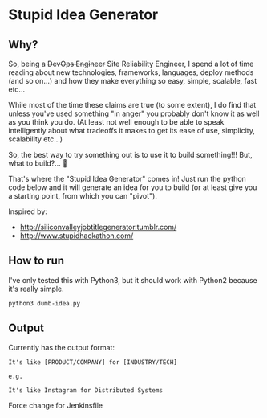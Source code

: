 # Stupid Idea Generator

## Why?

So, being a ~~DevOps Engineer~~ Site Reliability Engineer, I spend a lot of time reading about new technologies,
frameworks, languages, deploy methods (and so on...) and how they make everything so easy, simple, scalable, fast etc...

While most of the time these claims are true (to some extent), I do find that unless you've used something "in anger"
you probably don't know it as well as you think you do. (At least not well enough to be able to speak intelligently about what
tradeoffs it makes to get its ease of use, simplicity, scalability etc...)

So, the best way to try something out is to use it to build something!!! But, what to build?... 🤔

That's where the "Stupid Idea Generator" comes in! Just run the python code below and it will generate an idea for you
to build (or at least give you a starting point, from which you can "pivot").

Inspired by:

* http://siliconvalleyjobtitlegenerator.tumblr.com/
* http://www.stupidhackathon.com/

## How to run

I've only tested this with Python3, but it should work with Python2 because it's really simple.

```
python3 dumb-idea.py
```

## Output

Currently has the output format:

```
It's like [PRODUCT/COMPANY] for [INDUSTRY/TECH]

e.g.

It's like Instagram for Distributed Systems
```

Force change for Jenkinsfile
